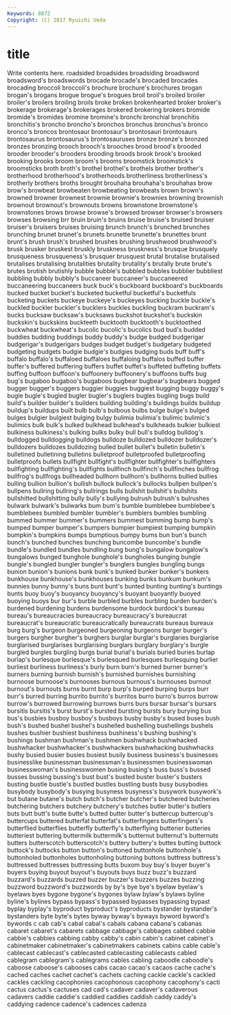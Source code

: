 ```yaml
---
Keywords: 8872 
Copyright: (C) 2017 Ryuichi Ueda
---
```


# title

Write contents here.
roadsided broadsides broadsiding broadsword broadsword's broadswords brocade brocade's brocaded brocades
brocading broccoli broccoli's brochure brochure's brochures brogan brogan's brogans brogue
brogue's brogues broil broil's broiled broiler broiler's broilers broiling broils
broke broken brokenhearted broker broker's brokerage brokerage's brokerages brokered brokering
brokers bromide bromide's bromides bromine bromine's bronchi bronchial bronchitis bronchitis's
broncho broncho's bronchos bronchus bronchus's bronco bronco's broncos brontosaur brontosaur's
brontosauri brontosaurs brontosaurus brontosaurus's brontosauruses bronze bronze's bronzed bronzes bronzing
brooch brooch's brooches brood brood's brooded brooder brooder's brooders brooding
broods brook brook's brooked brooking brooks broom broom's brooms broomstick
broomstick's broomsticks broth broth's brothel brothel's brothels brother brother's brotherhood
brotherhood's brotherhoods brotherliness brotherliness's brotherly brothers broths brought brouhaha brouhaha's
brouhahas brow brow's browbeat browbeaten browbeating browbeats brown brown's browned
browner brownest brownie brownie's brownies browning brownish brownout brownout's brownouts
browns brownstone brownstone's brownstones brows browse browse's browsed browser browser's
browsers browses browsing brr bruin bruin's bruins bruise bruise's bruised
bruiser bruiser's bruisers bruises bruising brunch brunch's brunched brunches brunching
brunet brunet's brunets brunette brunette's brunettes brunt brunt's brush brush's
brushed brushes brushing brushwood brushwood's brusk brusker bruskest bruskly bruskness
bruskness's brusque brusquely brusqueness brusqueness's brusquer brusquest brutal brutalise brutalised
brutalises brutalising brutalities brutality brutality's brutally brute brute's brutes brutish
brutishly bubble bubble's bubbled bubbles bubblier bubbliest bubbling bubbly bubbly's
buccaneer buccaneer's buccaneered buccaneering buccaneers buck buck's buckboard buckboard's buckboards
bucked bucket bucket's bucketed bucketful bucketful's bucketfuls bucketing buckets buckeye
buckeye's buckeyes bucking buckle buckle's buckled buckler buckler's bucklers buckles
buckling buckram buckram's bucks bucksaw bucksaw's bucksaws buckshot buckshot's buckskin
buckskin's buckskins buckteeth bucktooth bucktooth's bucktoothed buckwheat buckwheat's bucolic bucolic's
bucolics bud bud's budded buddies budding buddings buddy buddy's budge
budged budgerigar budgerigar's budgerigars budges budget budget's budgetary budgeted budgeting
budgets budgie budgie's budgies budging buds buff buff's buffalo buffalo's
buffaloed buffaloes buffaloing buffalos buffed buffer buffer's buffered buffering buffers
buffet buffet's buffeted buffeting buffets buffing buffoon buffoon's buffoonery buffoonery's
buffoons buffs bug bug's bugaboo bugaboo's bugaboos bugbear bugbear's bugbears
bugged bugger bugger's buggers buggier buggies buggiest bugging buggy buggy's
bugle bugle's bugled bugler bugler's buglers bugles bugling bugs build
build's builder builder's builders building building's buildings builds buildup buildup's
buildups built bulb bulb's bulbous bulbs bulge bulge's bulged bulges
bulgier bulgiest bulging bulgy bulimia bulimia's bulimic bulimic's bulimics bulk
bulk's bulked bulkhead bulkhead's bulkheads bulkier bulkiest bulkiness bulkiness's bulking
bulks bulky bull bull's bulldog bulldog's bulldogged bulldogging bulldogs bulldoze
bulldozed bulldozer bulldozer's bulldozers bulldozes bulldozing bulled bullet bullet's bulletin
bulletin's bulletined bulletining bulletins bulletproof bulletproofed bulletproofing bulletproofs bullets bullfight
bullfight's bullfighter bullfighter's bullfighters bullfighting bullfighting's bullfights bullfinch bullfinch's bullfinches
bullfrog bullfrog's bullfrogs bullheaded bullhorn bullhorn's bullhorns bullied bullies bulling
bullion bullion's bullish bullock bullock's bullocks bullpen bullpen's bullpens bullring
bullring's bullrings bulls bullshit bullshit's bullshits bullshitted bullshitting bully bully's
bullying bulrush bulrush's bulrushes bulwark bulwark's bulwarks bum bum's bumble
bumblebee bumblebee's bumblebees bumbled bumbler bumbler's bumblers bumbles bumbling bummed
bummer bummer's bummers bummest bumming bump bump's bumped bumper bumper's
bumpers bumpier bumpiest bumping bumpkin bumpkin's bumpkins bumps bumptious bumpy
bums bun bun's bunch bunch's bunched bunches bunching buncombe buncombe's
bundle bundle's bundled bundles bundling bung bung's bungalow bungalow's bungalows
bunged bunghole bunghole's bungholes bunging bungle bungle's bungled bungler bungler's
bunglers bungles bungling bungs bunion bunion's bunions bunk bunk's bunked
bunker bunker's bunkers bunkhouse bunkhouse's bunkhouses bunking bunks bunkum bunkum's
bunnies bunny bunny's buns bunt bunt's bunted bunting bunting's buntings
bunts buoy buoy's buoyancy buoyancy's buoyant buoyantly buoyed buoying buoys
bur bur's burble burbled burbles burbling burden burden's burdened burdening
burdens burdensome burdock burdock's bureau bureau's bureaucracies bureaucracy bureaucracy's bureaucrat
bureaucrat's bureaucratic bureaucratically bureaucrats bureaus bureaux burg burg's burgeon burgeoned
burgeoning burgeons burger burger's burgers burgher burgher's burghers burglar burglar's
burglaries burglarise burglarised burglarises burglarising burglars burglary burglary's burgle burgled
burgles burgling burgs burial burial's burials buried buries burlap burlap's
burlesque burlesque's burlesqued burlesques burlesquing burlier burliest burliness burliness's burly
burn burn's burned burner burner's burners burning burnish burnish's burnished
burnishes burnishing burnoose burnoose's burnooses burnous burnous's burnouses burnout burnout's
burnouts burns burnt burp burp's burped burping burps burr burr's
burred burring burrito burrito's burritos burro burro's burros burrow burrow's
burrowed burrowing burrows burrs burs bursar bursar's bursars bursitis bursitis's
burst burst's bursted bursting bursts bury burying bus bus's busbies
busboy busboy's busboys busby busby's bused buses bush bush's bushed
bushel bushel's bushelled bushelling bushellings bushels bushes bushier bushiest bushiness
bushiness's bushing bushing's bushings bushman bushman's bushmen bushwhack bushwhacked bushwhacker
bushwhacker's bushwhackers bushwhacking bushwhacks bushy busied busier busies busiest busily
business business's businesses businesslike businessman businessman's businessmen businesswoman businesswoman's businesswomen
busing busing's buss buss's bussed busses bussing bussing's bust bust's
busted buster buster's busters busting bustle bustle's bustled bustles bustling
busts busy busybodies busybody busybody's busying busyness busyness's busywork busywork's
but butane butane's butch butch's butcher butcher's butchered butcheries butchering
butchers butchery butchery's butches butler butler's butlers buts butt butt's
butte butte's butted butter butter's buttercup buttercup's buttercups buttered butterfat
butterfat's butterfingers butterfingers's butterflied butterflies butterfly butterfly's butterflying butterier butteries
butteriest buttering buttermilk buttermilk's butternut butternut's butternuts butters butterscotch butterscotch's
buttery buttery's buttes butting buttock buttock's buttocks button button's buttoned
buttonhole buttonhole's buttonholed buttonholes buttonholing buttoning buttons buttress buttress's buttressed
buttresses buttressing butts buxom buy buy's buyer buyer's buyers buying
buyout buyout's buyouts buys buzz buzz's buzzard buzzard's buzzards buzzed
buzzer buzzer's buzzers buzzes buzzing buzzword buzzword's buzzwords by by's
bye bye's byelaw byelaw's byelaws byes bygone bygone's bygones bylaw
bylaw's bylaws byline byline's bylines bypass bypass's bypassed bypasses bypassing
bypast byplay byplay's byproduct byproduct's byproducts bystander bystander's bystanders byte
byte's bytes byway byway's byways byword byword's bywords c cab
cab's cabal cabal's cabals cabana cabana's cabanas cabaret cabaret's cabarets
cabbage cabbage's cabbages cabbed cabbie cabbie's cabbies cabbing cabby cabby's
cabin cabin's cabinet cabinet's cabinetmaker cabinetmaker's cabinetmakers cabinets cabins cable
cable's cablecast cablecast's cablecasted cablecasting cablecasts cabled cablegram cablegram's cablegrams
cables cabling caboodle caboodle's caboose caboose's cabooses cabs cacao cacao's
cacaos cache cache's cached caches cachet cachet's cachets caching cackle
cackle's cackled cackles cackling cacophonies cacophonous cacophony cacophony's cacti cactus
cactus's cactuses cad cad's cadaver cadaver's cadaverous cadavers caddie caddie's
caddied caddies caddish caddy caddy's caddying cadence cadence's cadences cadenza
